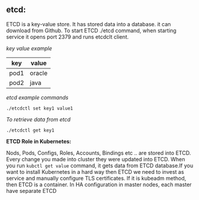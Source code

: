 ## etcd:

ETCD is a key-value store. It has stored data into a database. it can download from Github. To start ETCD ./etcd command, when starting service it opens port 2379 and runs etcdclt client. 

*key value example*

 key | value 
--- | --- 
pod1 | oracle 
pod2 | java

*etcd example commands*
 
`./etcdctl set key1 value1`

*To retrieve data from etcd*

`./etcdctl get key1`

**ETCD Role in Kubernetes:**

Nods, Pods, Configs, Roles, Accounts, Bindings etc .. are stored into ETCD. Every change you made into cluster they were updated into ETCD. When you run `kubctl get value` command, it gets data from ETCD database.If you want to install Kubernetes in a hard way then ETCD we need to invest as service and manually configure TLS certificates. If it is kubeadm method, then ETCD is a container. 
In HA configuration in  master nodes, each master have separate  ETCD
